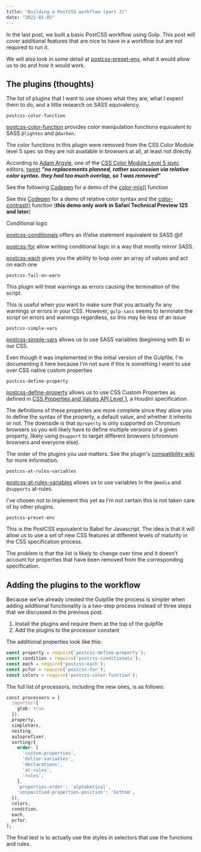 ```yaml
---
title: "Building a PostCSS workflow (part 2)"
date: "2022-01-05"
---
```


In the last post, we built a basic PostCSS workflow using Gulp. This post will cover additional features that are nice to have in a workflow but are not required to run it.

We will also look in some detail at [postcss-preset-env](https://preset-env.cssdb.org/), what it would allow us to do and how it would work.

## The plugins (thoughts)

The list of plugins that I want to use shows what they are, what I expect them to do, and a little research on SASS equivalency.

`postcss-color-function`

[postcss-color-function](https://github.com/postcss/postcss-color-function) provides color manipulation functions equivalent to SASS `@lighten` and `@darken`.

The color functions in this plugin were removed from the CSS Color Module level 5 spec so they are not available in browsers at all, at least not directly.

According to [Adam Argyle](https://twitter.com/argyleink), one of the [CSS Color Module Level 5 spec](https://drafts.csswg.org/css-color-5/) editors, [tweet](https://twitter.com/argyleink/status/1456301298769297408?s=20) ***"no replacements planned, rather succession via relative color syntax. they had too much overlap, so 1 was removed"***

See the following [Codepen](https://codepen.io/argyleink/pen/WNoWadG?editors=1100) for a demo of the [color-mix()](https://drafts.csswg.org/css-color-5/#color-mix) function

See this [Codepen](https://codepen.io/argyleink/pen/poNXLwW?editors=1100) for a demo of relative color syntax and the [color-contrast()](https://drafts.csswg.org/css-color-5/#colorcontrast) function (**this demo only work in Safari Technical Preview 125 and later**)

Conditional logic

[postcss-conditionals](https://www.npmjs.com/package/postcss-conditionals) offers an if/else statement equivalent to SASS @if

[postcss-for](https://github.com/antyakushev/postcss-for) allow writing conditional logic in a way that mostly mirror SASS.

[postcss-each](https://www.npmjs.com/package/postcss-each) gives you the ability to loop over an array of values and act on each one

`postcss-fail-on-warn`

This plugin will treat warnings as errors causing the termination of the script.

This is useful when you want to make sure that you actually fix any warnings or errors in your CSS. However, `gulp-sass` seems to terminate the script on errors and warnings regardless, so this may be less of an issue

`postcss-simple-vars`

[postcss-simple-vars](https://www.npmjs.com/package/postcss-simple-vars) allows us to use SASS variables (beginning with $) in our CSS.

Even though it was implemented in the initial version of the Gulpfile, I'm documenting it here because I'm not sure if this is something I want to use over CSS native custom properties

`postcss-define-property`

[postcss-define-property](https://www.npmjs.com/package/postcss-define-property) allows us to use CSS Custom Properties as defined in [CSS Properties and Values API Level 1](https://drafts.css-houdini.org/css-properties-values-api/), a Houdini specification.

The definitions of these properties are more complete since they allow you to define the syntax of the property, a default value, and whether it inherits or not. The downside is that `@property` is only supported on Chromium browsers so you will likely have to define multiple versions of a given property, likely using `@support` to target different browsers (chromium browsers and everyone else).

The order of the plugins you use matters. See the plugin's [compatibility wiki](https://github.com/daleeidd/postcss-define-property/wiki/Compatibility) for more information.

`postcss-at-rules-variables`

[postcss-at-rules-variables](https://www.npmjs.com/package/postcss-at-rules-variables) allows us to use variables in the `@media` and `@supports` at-rules.

I've chosen not to implement this yet as I'm not certain this is not taken care of by other plugins.

`postcss-preset-env`

This is the PostCSS equivalent to Babel for Javascript. The idea is that it will allow us to use a set of new CSS features at different levels of maturity in the CSS specification process.

The problem is that the list is likely to change over time and it doesn't account for properties that have been removed from the corresponding specification.

## Adding the plugins to the workflow

Because we've already created the Gulpfile the process is simpler when adding additional functionality is a two-step process instead of three steps that we discussed in the previous post.

1. Install the plugins and require them at the top of the gulpfile
2. Add the plugins to the processor constant

The additional properties look like this:

```js
const property = require(`postcss-define-property`);
const condition = require('postcss-conditionals');
const each = require('postcss-each');
const pcfor = require('postcss-for');
const colors = require('postcss-color-function');
```

The full list of processors, including the new ones, is as follows:

```css
const processors = [
  importer({
    glob: true
  }),
  property,
  simpleVars,
  nesting,
  autoprefixer,
  sorting({
    order: [
      'custom-properties',
      'dollar-variables',
      'declarations',
      'at-rules',
      'rules',
    ],
    'properties-order': 'alphabetical',
    'unspecified-properties-position': 'bottom',
  }),
  colors,
  condition,
  each,
  pcfor,
];
```

The final test is to actually use the styles in selectors that use the functions and rules.
